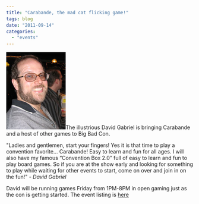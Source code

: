 ```yaml
---
title: "Carabande, the mad cat flicking game!"
tags: blog
date: "2011-09-14"
categories: 
  - "events"
---
```


[![David Gabriel](images/DavidG_portrait.jpg "David Gabriel")](http://www.bigbadcon.com/wp-content/uploads/2011/09/DavidG_portrait.jpg)The illustrious David Gabriel is bringing Carabande and a host of other games to Big Bad Con.

"Ladies and gentlemen, start your fingers! Yes it is that time to play a convention favorite… Carabande! Easy to learn and fun for all ages. I will also have my famous “Convention Box 2.0” full of easy to learn and fun to play board games. So if you are at the show early and looking for something to play while waiting for other events to start, come on over and join in on the fun!" _\- David Gabriel_

David will be running games Friday from 1PM-8PM in open gaming just as the con is getting started. The event listing is [here](http://www.bigbadcon.com/?page_id=6&event_id=80)
